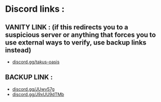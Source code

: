
# Discord links : 


## VANITY LINK : (if this redirects you to a suspicious server or anything that forces you to use external ways to verify, use backup links instead)
- [discord.gg/takus-oasis](https://discord.com/invite/takus-oasis)


## BACKUP LINK :
- [discord.gg/JUwv57g](https://discord.com/invite/JUwv57g)
- [discord.gg/J9xUU9dTMb](https://discord.com/invite/J9xUU9dTMb)
